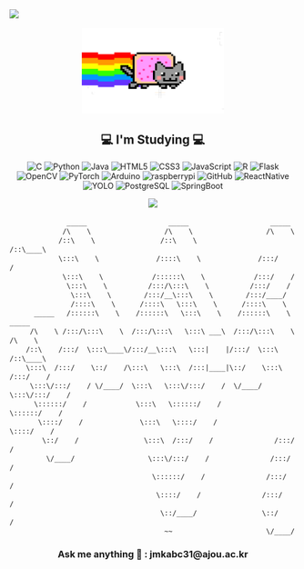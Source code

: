 <img src="https://capsule-render.vercel.app/api?type=waving&color=timeGradient&height=300&section=header&text=ByeongHui&fontSize=90&animation=fadeIn&fontAlign=50" />

<p align="center">
	<img src ="https://github.com/jangByeongHui/jangByeongHui/blob/main/asset/nft_cat.gif?raw=true?raw=true" width="250px" height="150px"/>
</p>

<h2 align ="center">💻 I'm Studying 💻</h2>
<p align="center">
<img alt="C" src ="https://img.shields.io/badge/C-A8B9CC.svg?&style=for-the-badge&logo=C&logoColor=black"/>
<img alt="Python" src ="https://img.shields.io/badge/Python-3776AB.svg?&style=for-the-badge&logo=Python&logoColor=white"/>
<img alt="Java" src ="https://img.shields.io/badge/Java-302683.svg?&style=for-the-badge&logo=Java&logoColor=white"/>
<img alt="HTML5" src ="https://img.shields.io/badge/HTML5-E34F26.svg?&style=for-the-badge&logo=HTML5&logoColor=white"/>
<img alt="CSS3" src ="https://img.shields.io/badge/CSS3-1572B6.svg?&style=for-the-badge&logo=CSS3&logoColor=white"/>
<img alt="JavaScript" src ="https://img.shields.io/badge/JavaScript-F7DF1E.svg?&style=for-the-badge&logo=JavaScript&logoColor=black"/>
<img alt="R" src ="https://img.shields.io/badge/R-276DC3.svg?&style=for-the-badge&logo=R&logoColor=white"/>
<img alt="Flask" src ="https://img.shields.io/badge/Flask-000000.svg?&style=for-the-badge&logo=Flask&logoColor=white"/>
<img alt="OpenCV" src ="https://img.shields.io/badge/OpenCV-5C3EE8.svg?&style=for-the-badge&logo=OpenCV&logoColor=white"/>
<img alt="PyTorch" src ="https://img.shields.io/badge/PyTorch-EE4C2C.svg?&style=for-the-badge&logo=PyTorch&logoColor=white"/>
<img alt="Arduino" src ="https://img.shields.io/badge/Arduino-00979D.svg?&style=for-the-badge&logo=Arduino&logoColor=white"/>
<img alt="raspberrypi" src ="https://img.shields.io/badge/raspberrypi-A22846.svg?&style=for-the-badge&logo=raspberrypi&logoColor=white"/>
<img alt="GitHub" src ="https://img.shields.io/badge/GitHub-181717.svg?&style=for-the-badge&logo=GitHub&logoColor=white"/>
<img alt="ReactNative" src ="https://img.shields.io/badge/ReactNative-61DAFB.svg?&style=for-the-badge&logo=React&logoColor=white"/>
<img alt="YOLO" src ="https://img.shields.io/badge/YOLO-00FFFF.svg?&style=for-the-badge&logo=yolo&logoColor=white"/>
<img alt="PostgreSQL" src ="https://img.shields.io/badge/PostgreSQL-4169E1.svg?&style=for-the-badge&logo=PostgreSQL&logoColor=white"/>
<img alt="SpringBoot" src ="https://img.shields.io/badge/SpringBoot-6DB33F.svg?&style=for-the-badge&logo=SpringBoot&logoColor=white"/>
</p>

<p align="center">
<img src="https://github-readme-stats.vercel.app/api?username=jangByeongHui&theme=vue&show_icons=true"/>
</p>

                  _____                    _____                    _____
                 /\    \                  /\    \                  /\    \
                /::\    \                /::\    \                /::\____\
                \:::\    \              /::::\    \              /:::/    /
                 \:::\    \            /::::::\    \            /:::/    /
                  \:::\    \          /:::/\:::\    \          /:::/    /
                   \:::\    \        /:::/__\:::\    \        /:::/____/
                   /::::\    \      /::::\   \:::\    \      /::::\    \
          _____   /::::::\    \    /::::::\   \:::\    \    /::::::\    \   _____
         /\    \ /:::/\:::\    \  /:::/\:::\   \:::\ ___\  /:::/\:::\    \ /\    \
        /::\    /:::/  \:::\____\/:::/__\:::\   \:::|    |/:::/  \:::\    /::\____\
        \:::\  /:::/    \::/    /\:::\   \:::\  /:::|____|\::/    \:::\  /:::/    /
         \:::\/:::/    / \/____/  \:::\   \:::\/:::/    /  \/____/ \:::\/:::/    /
          \::::::/    /            \:::\   \::::::/    /            \::::::/    /
           \::::/    /              \:::\   \::::/    /              \::::/    /
            \::/    /                \:::\  /:::/    /               /:::/    /
             \/____/                  \:::\/:::/    /               /:::/    /
                                       \::::::/    /               /:::/    /
                                        \::::/    /               /:::/    /
                                         \::/____/                \::/    /
                                          ~~                       \/____/

<h3 align ="center"> Ask me anything 📢 : jmkabc31@ajou.ac.kr </h3>
